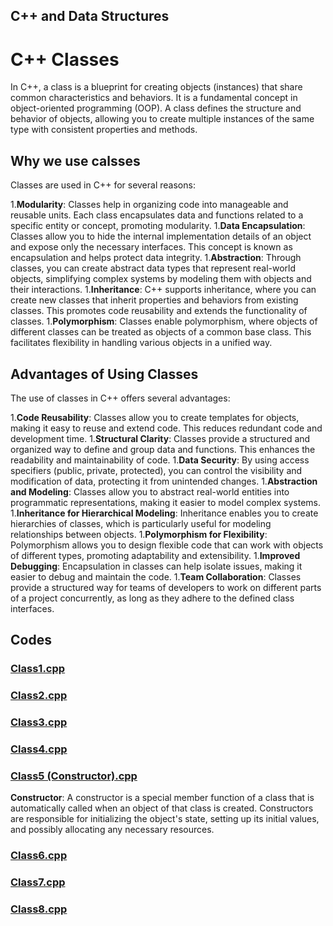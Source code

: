 ## C++ and Data Structures 
# C++ Classes

In C++, a class is a blueprint for creating objects (instances) that share common characteristics and behaviors. It is a fundamental concept in object-oriented programming (OOP). A class defines the structure and behavior of objects, allowing you to create multiple instances of the same type with consistent properties and methods.

## Why we use calsses
Classes are used in C++ for several reasons:

1.**Modularity**: Classes help in organizing code into manageable and reusable units. Each class encapsulates data and functions related to a specific entity or concept, promoting modularity.
1.**Data Encapsulation**: Classes allow you to hide the internal implementation details of an object and expose only the necessary interfaces. This concept is known as encapsulation and helps protect data integrity.
1.**Abstraction**: Through classes, you can create abstract data types that represent real-world objects, simplifying complex systems by modeling them with objects and their interactions.
1.**Inheritance**: C++ supports inheritance, where you can create new classes that inherit properties and behaviors from existing classes. This promotes code reusability and extends the functionality of classes.
1.**Polymorphism**: Classes enable polymorphism, where objects of different classes can be treated as objects of a common base class. This facilitates flexibility in handling various objects in a unified way.

## Advantages of Using Classes
The use of classes in C++ offers several advantages:

1.**Code Reusability**: Classes allow you to create templates for objects, making it easy to reuse and extend code. This reduces redundant code and development time.
1.**Structural Clarity**: Classes provide a structured and organized way to define and group data and functions. This enhances the readability and maintainability of code.
1.**Data Security**: By using access specifiers (public, private, protected), you can control the visibility and modification of data, protecting it from unintended changes.
1.**Abstraction and Modeling**: Classes allow you to abstract real-world entities into programmatic representations, making it easier to model complex systems.
1.**Inheritance for Hierarchical Modeling**: Inheritance enables you to create hierarchies of classes, which is particularly useful for modeling relationships between objects.
1.**Polymorphism for Flexibility**: Polymorphism allows you to design flexible code that can work with objects of different types, promoting adaptability and extensibility.
1.**Improved Debugging**: Encapsulation in classes can help isolate issues, making it easier to debug and maintain the code.
1.**Team Collaboration**: Classes provide a structured way for teams of developers to work on different parts of a project concurrently, as long as they adhere to the defined class interfaces.

## Codes
### [Class1.cpp](https://github.com/Nithish-1804/Classes/blob/main/Class1%20(22-08).cpp)
### [Class2.cpp](https://github.com/Nithish-1804/Classes/blob/main/Class2%20(22-08).cpp)
### [Class3.cpp](https://github.com/Nithish-1804/Classes/blob/main/Class3%20(22-08).cpp)
### [Class4.cpp](https://github.com/Nithish-1804/Classes/blob/main/Class4%20(22-08).cpp)
### [Class5 (Constructor).cpp](https://github.com/Nithish-1804/Classes/blob/main/class5constructor%20(24-08).cpp)
**Constructor**: A constructor is a special member function of a class that is automatically called when an object of that class is created. Constructors are responsible for initializing the object's state, setting up its initial values, and possibly allocating any necessary resources.
### [Class6.cpp](https://github.com/Nithish-1804/Classes/blob/main/Class6%20(24-08).cpp)
### [Class7.cpp](https://github.com/Nithish-1804/Classes/blob/main/Class7%20(31-08).cpp)
### [Class8.cpp](https://github.com/Nithish-1804/Classes/blob/main/class8%20(31-08).cpp)
